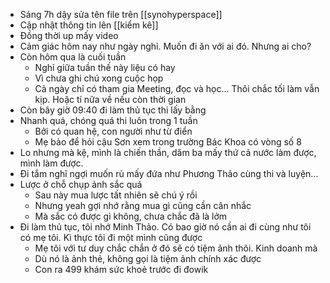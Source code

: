 - Sáng 7h dậy sửa tên file trên [[synohyperspace]]
- Cập nhật thông tin lên [[kiểm kê]]
- Đồng thời up mấy video
- Cảm giác hôm nay như ngày nghỉ. Muốn đi ăn với ai đó. Nhưng ai cho?
- Còn hôm qua là cuối tuần
	- Nghỉ giữa tuần thế này liệu có hay
	- Vì chưa ghi chú xong cuộc họp
	- Cả ngày chỉ có tham gia Meeting, đọc và học... Thôi chắc tối làm vẫn kịp. Hoặc tí nữa về nếu còn thời gian
- Còn bây giờ 09:40 đi làm thủ tục thi lấy bằng
- Nhanh quá, chóng quá thi luôn trong 1 tuần
	- Bởi có quan hệ, con người như từ điển
	- Mẹ bảo để hỏi cậu Sơn xem trong trường Bác Khoa có vòng số 8
- Lo nhưng mà kệ, mình là chiến thần, dăm ba mấy thứ cả nước làm được, mình làm được.
- Đi tắm nghĩ ngợi muốn rủ mấy đứa như Phương Thảo cùng thi và luyện...
- Lược ở chỗ chụp ảnh sắc quá
	- Sau này mua lược tất nhiên sẽ chú ý rồi
	- Nhưng yeah gợi nhớ rằng mua gì cũng cần cân nhắc
	- Mà sắc có được gì không, chưa chắc đã là lởm
- Đi làm thủ tục, tôi nhớ Minh Thảo. Có bao giờ nó cần ai đi cùng như tôi có mẹ tôi. Kì thực tôi đi một mình cũng được
	- Mẹ tôi với tư duy chắc chắn ở đó sẽ có tiệm ảnh thôi. Kinh doanh mà
	- Dù nó là ảnh thẻ, không gọi là tiệm ảnh chính xác được
	- Con ra 499 khám sức khoẻ trước đi đowik